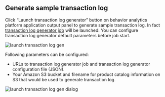 Generate sample transaction log
-------------------------------

Click “Launch transaction log generator” button on behavior analytics platform application output panel to generate sample transaction log. 
In fact [transaction log generator job](Developer-Guide--Behavior-Analytics-Platform--Transaction-Log-Generator.md) will be launched. You can configure transaction log generator default parameters before job start. 

![launch transaction log gen][launch_transaction_log_gen]

Following parameters can be configured: 
* URLs to transaction log generator job and transaction log generator configuration file (JSON). 
* Your Amazon S3 bucket and filename for product catalog information on S3 that would be used to generate transaction log.

![launch transaction log gen dialog][launch_transaction_log_gen_dialog]


[launch_transaction_log_gen]: https://raw.github.com/griddynamics/Behavior-Analytic-Starter-Kit/master/docs/images/Developer%20Guide/launch_transaction_log_gen.png
[launch_transaction_log_gen_dialog]: https://raw.github.com/griddynamics/Behavior-Analytic-Starter-Kit/master/docs/images/Developer%20Guide/launch_transaction_log_gen_dialog.png
